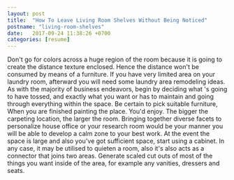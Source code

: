 ```yaml
---
layout: post
title:  "How To Leave Living Room Shelves Without Being Noticed"
postname: "living-room-shelves"
date:   2017-09-24 11:38:26 +0700
categories: [resume]
---
```

Don't go for colors across a huge region of the room because it is going to create the distance texture enclosed. Hence the distance won't be consumed by means of a furniture. If you have very limited area on your laundry room, afterward you will need some laundry area remodeling ideas. As with the majority of business endeavors, begin by deciding what 's going to have tossed, and exactly what you want or has to maintain and going through everything within the space. Be certain to pick suitable furniture, When you are finished painting the place. You'd enjoy. The bigger the carpeting location, the larger the room. Bringing together diverse facets to personalize house office or your research room would be your manner you will be able to develop a calm zone to your best work. At the event the space is large and also you've got sufficient space, start using a cabinet. In any case, it may be utilised to quieten a room, also it's also acts as a connector that joins two areas. Generate scaled cut outs of most of the things you want inside of the area, for example any vanities, dressers and seats.
